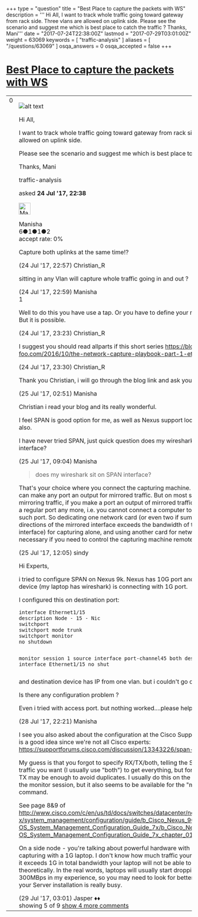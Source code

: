 +++
type = "question"
title = "Best Place to capture the packets with WS"
description = ''' Hi All, I want to track whole traffic going toward gateway from rack side. Three vlans are allowed on uplink side. Please see the scenario and suggest me which is best place to catch the traffic ? Thanks, Mani'''
date = "2017-07-24T22:38:00Z"
lastmod = "2017-07-29T03:01:00Z"
weight = 63069
keywords = [ "traffic-analysis" ]
aliases = [ "/questions/63069" ]
osqa_answers = 0
osqa_accepted = false
+++

<div class="headNormal">

# [Best Place to capture the packets with WS](/questions/63069/best-place-to-capture-the-packets-with-ws)

</div>

<div id="main-body">

<div id="askform">

<table id="question-table" style="width:100%;"><colgroup><col style="width: 50%" /><col style="width: 50%" /></colgroup><tbody><tr class="odd"><td style="width: 30px; vertical-align: top"><div class="vote-buttons"><span id="post-63069-upvote" class="ajax-command post-vote up" rel="nofollow" title="I like this post (click again to cancel)"> </span><div id="post-63069-score" class="post-score" title="current number of votes">0</div><span id="post-63069-downvote" class="ajax-command post-vote down" rel="nofollow" title="I dont like this post (click again to cancel)"> </span> <span id="favorite-mark" class="ajax-command favorite-mark" rel="nofollow" title="mark/unmark this question as favorite (click again to cancel)"> </span><div id="favorite-count" class="favorite-count"></div></div></td><td><div id="item-right"><div class="question-body"><p><img src="https://osqa-ask.wireshark.org/upfiles/RackWS_kxBySht.png" alt="alt text" /></p><p>Hi All,</p><p>I want to track whole traffic going toward gateway from rack side. Three vlans are allowed on uplink side.</p><p>Please see the scenario and suggest me which is best place to catch the traffic ?</p><p>Thanks, Mani</p></div><div id="question-tags" class="tags-container tags"><span class="post-tag tag-link-traffic-analysis" rel="tag" title="see questions tagged &#39;traffic-analysis&#39;">traffic-analysis</span></div><div id="question-controls" class="post-controls"></div><div class="post-update-info-container"><div class="post-update-info post-update-info-user"><p>asked <strong>24 Jul '17, 22:38</strong></p><img src="https://secure.gravatar.com/avatar/702902a125a89963a4cf3c0e9d46d4d3?s=32&amp;d=identicon&amp;r=g" class="gravatar" width="32" height="32" alt="Manisha&#39;s gravatar image" /><p><span>Manisha</span><br />
<span class="score" title="6 reputation points">6</span><span title="1 badges"><span class="badge1">●</span><span class="badgecount">1</span></span><span title="1 badges"><span class="silver">●</span><span class="badgecount">1</span></span><span title="2 badges"><span class="bronze">●</span><span class="badgecount">2</span></span><br />
<span class="accept_rate" title="Rate of the user&#39;s accepted answers">accept rate:</span> <span title="Manisha has no accepted answers">0%</span></p></img></div></div><div id="comments-container-63069" class="comments-container"><span id="63070"></span><div id="comment-63070" class="comment"><div id="post-63070-score" class="comment-score"></div><div class="comment-text"><p>Capture both uplinks at the same time!?</p></div><div id="comment-63070-info" class="comment-info"><span class="comment-age">(24 Jul '17, 22:57)</span> <span class="comment-user userinfo">Christian_R</span></div></div><span id="63071"></span><div id="comment-63071" class="comment"><div id="post-63071-score" class="comment-score"></div><div class="comment-text"><p>sitting in any Vlan will capture whole traffic going in and out ?</p></div><div id="comment-63071-info" class="comment-info"><span class="comment-age">(24 Jul '17, 22:59)</span> <span class="comment-user userinfo">Manisha</span></div></div><span id="63072"></span><div id="comment-63072" class="comment"><div id="post-63072-score" class="comment-score">1</div><div class="comment-text"><p>Well to do this you have use a tap. Or you have to define your mirror port properly. But it is possible.</p></div><div id="comment-63072-info" class="comment-info"><span class="comment-age">(24 Jul '17, 23:23)</span> <span class="comment-user userinfo">Christian_R</span></div></div><span id="63073"></span><div id="comment-63073" class="comment"><div id="post-63073-score" class="comment-score"></div><div class="comment-text"><p>I suggest you should read allparts if this short series <a href="https://blog.packet-foo.com/2016/10/the-network-capture-playbook-part-1-ethernet-basics/">https://blog.packet-foo.com/2016/10/the-network-capture-playbook-part-1-ethernet-basics/</a></p></div><div id="comment-63073-info" class="comment-info"><span class="comment-age">(24 Jul '17, 23:30)</span> <span class="comment-user userinfo">Christian_R</span></div></div><span id="63080"></span><div id="comment-63080" class="comment"><div id="post-63080-score" class="comment-score"></div><div class="comment-text"><p>Thank you Christian, i will go through the blog link and ask you further help!</p></div><div id="comment-63080-info" class="comment-info"><span class="comment-age">(25 Jul '17, 02:51)</span> <span class="comment-user userinfo">Manisha</span></div></div><span id="63095"></span><div id="comment-63095" class="comment not_top_scorer"><div id="post-63095-score" class="comment-score"></div><div class="comment-text"><p>Christian i read your blog and its really wonderful.</p><p>I feel SPAN is good option for me, as well as Nexus support local tcpdump option also.</p><p>I have never tried SPAN, just quick question does my wireshark sit on SPAN interface?</p></div><div id="comment-63095-info" class="comment-info"><span class="comment-age">(25 Jul '17, 09:04)</span> <span class="comment-user userinfo">Manisha</span></div></div><span id="63101"></span><div id="comment-63101" class="comment not_top_scorer"><div id="post-63101-score" class="comment-score"></div><div class="comment-text"><blockquote><p>does my wireshark sit on SPAN interface?</p></blockquote><p>That's your choice where you connect the capturing machine. On most switches you can make any port an output for mirrored traffic. But on most switches capable of mirroring traffic, if you make a port an output of mirrored traffic, you cannot use it as a regular port any more, i.e. you cannot connect a computer to the network using such port. So dedicating one network card (or even two if summary traffic on both directions of the mirrored interface exceeds the bandwidth of the capturing interface) for capturing alone, and using another card for network access, is necessary if you need to control the capturing machine remotely.</p></div><div id="comment-63101-info" class="comment-info"><span class="comment-age">(25 Jul '17, 12:05)</span> <span class="comment-user userinfo">sindy</span></div></div><span id="63227"></span><div id="comment-63227" class="comment not_top_scorer"><div id="post-63227-score" class="comment-score"></div><div class="comment-text"><p>Hi Experts,</p><p>i tried to configure SPAN on Nexus 9k. Nexus has 10G port and the destination device (my laptop has wireshark) is connecting with 1G port.</p><p>I configured this on destination port:</p><pre><code>interface Ethernet1/15
description Node - 15 - Nic
switchport
switchport mode trunk
switchport monitor
no shutdown

monitor session 1
source interface port-channel45 both
destination interface Ethernet1/15
no shut</code></pre><p>and destination device has IP from one vlan. but i couldn't go out of this trunk port.</p><p>Is there any configuration problem ?</p><p>Even i tried with access port. but nothing worked....please help!</p></div><div id="comment-63227-info" class="comment-info"><span class="comment-age">(28 Jul '17, 22:21)</span> <span class="comment-user userinfo">Manisha</span></div></div><span id="63232"></span><div id="comment-63232" class="comment not_top_scorer"><div id="post-63232-score" class="comment-score"></div><div class="comment-text"><p>I see you also asked about the configuration at the Cisco Support Community, which is a good idea since we're not all Cisco experts: <a href="https://supportforums.cisco.com/discussion/13343226/span-nexus-not-working">https://supportforums.cisco.com/discussion/13343226/span-nexus-not-working</a></p><p>My guess is that you forgot to specify RX/TX/both, telling the SPAN session which traffic you want (I usually use "both") to get everything, but for VLAN spanning RX or TX may be enough to avoid duplicates. I usually do this on the "source" command for the monitor session, but it also seems to be available for the "monitor session" command.</p><p>See page 8&amp;9 of <a href="http://www.cisco.com/c/en/us/td/docs/switches/datacenter/nexus9000/sw/7-x/system_management/configuration/guide/b_Cisco_Nexus_9000_Series_NX-OS_System_Management_Configuration_Guide_7x/b_Cisco_Nexus_9000_Series_NX-OS_System_Management_Configuration_Guide_7x_chapter_010000.pdf">http://www.cisco.com/c/en/us/td/docs/switches/datacenter/nexus9000/sw/7-x/system_management/configuration/guide/b_Cisco_Nexus_9000_Series_NX-OS_System_Management_Configuration_Guide_7x/b_Cisco_Nexus_9000_Series_NX-OS_System_Management_Configuration_Guide_7x_chapter_010000.pdf</a></p><p>On a side node - you're talking about powerful hardware with 10G links and capturing with a 1G laptop. I don't know how much traffic your setup has going, but if it exceeds 1G in total bandwidth your laptop will not be able to capture everything theoretically. In the real words, laptops will usually start dropping packets at 300MBps in my experience, so you may need to look for better capture hardware if your Server installation is really busy.</p></div><div id="comment-63232-info" class="comment-info"><span class="comment-age">(29 Jul '17, 03:01)</span> <span class="comment-user userinfo">Jasper ♦♦</span></div></div></div><div id="comment-tools-63069" class="comment-tools"><span class="comments-showing"> showing 5 of 9 </span> <a href="#" class="show-all-comments-link">show 4 more comments</a></div><div class="clear"></div><div id="comment-63069-form-container" class="comment-form-container"></div><div class="clear"></div></div></td></tr></tbody></table>

</div>

</div>

